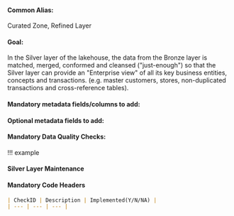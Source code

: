 #### Common Alias: 
Curated Zone, Refined Layer

#### Goal: 
In the Silver layer of the lakehouse, the data from the Bronze layer is matched, merged, conformed and cleansed ("just-enough") so that the Silver layer can provide an "Enterprise view" of all its key business entities, concepts and transactions. (e.g. master customers, stores, non-duplicated transactions and cross-reference tables).

#### Mandatory metadata fields/columns to add:
#### Optional metadata fields to add:
#### Mandatory Data Quality Checks:
!!! example
#### Silver Layer Maintenance
#### Mandatory Code Headers
``` markdown
| CheckID | Description | Implemented(Y/N/NA) |
| --- | --- | --- |

```